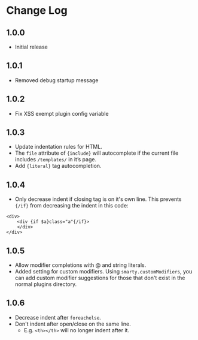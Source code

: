 # Change Log

## 1.0.0
- Initial release

## 1.0.1
- Removed debug startup message

## 1.0.2
- Fix XSS exempt plugin config variable

## 1.0.3
- Update indentation rules for HTML.
- The `file` attribute of `{include}` will autocomplete if the current file includes `/templates/` in it’s page.
- Add `{literal}` tag autocompletion.

## 1.0.4
- Only decrease indent if closing tag is on it's own line. This prevents `{/if}` from decreasing the indent in this code:
```smarty
<div>
	<div {if $a}class="a"{/if}>
	</div>
</div>
```

## 1.0.5
- Allow modifier completions with @ and string literals.
- Added setting for custom modifiers. Using `smarty.customModifiers`, you can add custom modifier suggestions for those that don't exist in the normal plugins directory.

## 1.0.6
- Decrease indent after `foreachelse`.
- Don't indent after open/close on the same line.
	- E.g. `<th></th>` will no longer indent after it.
